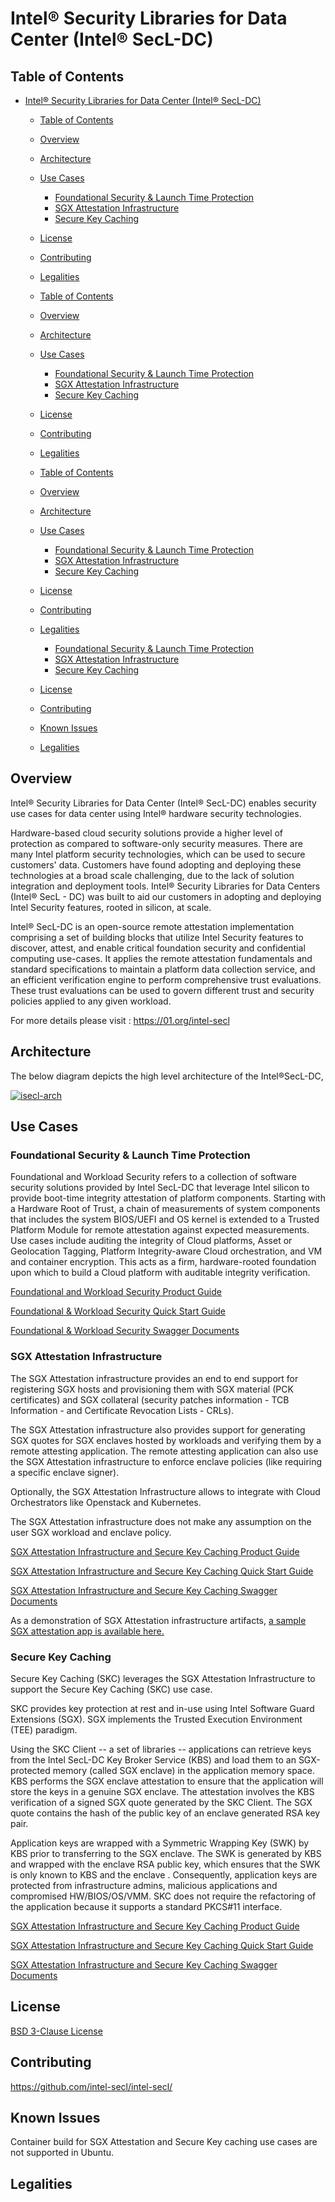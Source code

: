 # Intel® Security Libraries for Data Center (Intel® SecL-DC)

## Table of Contents

- [Intel® Security Libraries for Data Center (Intel® SecL-DC)](#intel-security-libraries-for-data-center-intel-secl-dc)
  - [Table of Contents](#table-of-contents)
  - [Overview](#overview)
  - [Architecture](#architecture)
  - [Use Cases](#use-cases)
    - [Foundational Security & Launch Time Protection](#foundational-security--launch-time-protection)
    - [SGX Attestation Infrastructure](#sgx-attestation-infrastructure)
    - [Secure Key Caching](#secure-key-caching)
  - [License](#license)
  - [Contributing](#contributing)
  - [Legalities](#legalities)

  - [Table of Contents](#table-of-contents)
  - [Overview](#overview)
  - [Architecture](#architecture)
  - [Use Cases](#use-cases)

    - [Foundational Security & Launch Time Protection](#foundational-security--launch-time-protection)
    - [SGX Attestation Infrastructure](#sgx-attestation-infrastructure)
    - [Secure Key Caching](#secure-key-caching)

  - [License](#license)
  - [Contributing](#contributing)
  - [Legalities](#legalities)

  - [Table of Contents](#table-of-contents)

  - [Overview](#overview)
  - [Architecture](#architecture)
  - [Use Cases](#use-cases)

    - [Foundational Security & Launch Time Protection](#foundational-security--launch-time-protection)
    - [SGX Attestation Infrastructure](#sgx-attestation-infrastructure)
    - [Secure Key Caching](#secure-key-caching)

  - [License](#license)

  - [Contributing](#contributing)
  - [Legalities](#legalities)

    - [Foundational Security & Launch Time Protection](#foundational-security--launch-time-protection)
    - [SGX Attestation Infrastructure](#sgx-attestation-infrastructure)
    - [Secure Key Caching](#secure-key-caching)

  - [License](#license)

  - [Contributing](#contributing)
  - [Known Issues](#known-issues)
  - [Legalities](#legalities)

## Overview

Intel® Security Libraries for Data Center (Intel® SecL-DC) enables security use cases for data center using Intel® hardware security technologies.

Hardware-based cloud security solutions provide a higher level of protection as compared to software-only security measures. There are many Intel platform security technologies, which can be used to secure customers' data. Customers have found adopting and deploying these technologies at a broad scale challenging, due to the lack of solution integration and deployment tools. Intel® Security Libraries for Data Centers (Intel® SecL - DC) was built to aid our customers in adopting and deploying Intel Security features, rooted in silicon, at scale.

Intel® SecL-DC is an open-source remote attestation implementation comprising a set of building blocks that utilize Intel Security features to discover, attest, and enable critical foundation security and confidential computing use-cases. It applies the remote attestation fundamentals and standard specifications to maintain a platform data collection service, and an efficient verification engine to perform comprehensive trust evaluations. These trust evaluations can be used to govern different trust and security policies applied to any given workload.

For more details please visit : <https://01.org/intel-secl>

## Architecture

The below diagram depicts the high level architecture of the Intel®SecL-DC,

[![isecl-arch](https://github.com/intel-secl/intel-secl/raw/v3.5.0/docs/diagrams/isecl-arch.png)](https://github.com/intel-secl/intel-secl/raw/v3.5.0/docs/diagrams/isecl-arch.png)

## Use Cases

### Foundational Security & Launch Time Protection

Foundational and Workload Security refers to a collection of software security solutions provided by Intel SecL-DC that leverage Intel silicon to provide boot-time integrity attestation of platform components. Starting with a Hardware Root of Trust, a chain of measurements of system components that includes the system BIOS/UEFI and OS kernel is extended to a Trusted Platform Module for remote attestation against expected measurements. Use cases include auditing the integrity of Cloud platforms, Asset or Geolocation Tagging, Platform Integrity-aware Cloud orchestration, and VM and container encryption. This acts as a firm, hardware-rooted foundation upon which to build a Cloud platform with auditable integrity verification.

[Foundational and Workload Security Product Guide](https://github.com/intel-secl/docs/blob/v3.6.1/develop/product-guides/Foundational%20%26%20Workload%20Security.md)

[Foundational & Workload Security Quick Start Guide](https://github.com/intel-secl/docs/blob/v3.6.1/develop/quick-start-guides/Foundational%20%26%20Workload%20Security.md)

[Foundational & Workload Security Swagger Documents](https://github.com/intel-secl/docs/tree/v3.6.1/develop/swagger-docs/foundational-and-workload-security)

### SGX Attestation Infrastructure

The SGX Attestation infrastructure provides an end to end support for registering SGX hosts and provisioning them with SGX material (PCK certificates) and SGX collateral (security patches information - TCB Information - and Certificate Revocation Lists - CRLs).

The SGX Attestation infrastructure also provides support for generating SGX quotes for SGX enclaves hosted by workloads and verifying them by a remote attesting application. The remote attesting application can also use the SGX Attestation infrastructure to enforce enclave policies (like requiring a specific enclave signer).

Optionally, the SGX Attestation Infrastructure allows to integrate with Cloud Orchestrators like Openstack and Kubernetes.

The SGX Attestation infrastructure does not make any assumption on the user SGX workload and enclave policy.

[SGX Attestation Infrastructure and Secure Key Caching Product Guide](https://github.com/intel-secl/docs/blob/v4.0/develop/product-guides/SGX%20Infrastructure.md)

[SGX Attestation Infrastructure and Secure Key Caching Quick Start Guide](https://github.com/intel-secl/docs/tree/v4.0/develop/quick-start-guides)

[SGX Attestation Infrastructure and Secure Key Caching Swagger Documents](https://github.com/intel-secl/docs/tree/v4.0/develop/swagger-docs/sgx-infrastructure)

As a demonstration of SGX Attestation infrastructure artifacts, [a sample SGX attestation app is available here.](https://github.com/intel-secl/utils/tree/v4.0/develop/tools/sample-sgx-attestation)

### Secure Key Caching

Secure Key Caching (SKC) leverages the SGX Attestation Infrastructure to support the Secure Key Caching (SKC) use case.

SKC provides key protection at rest and in-use using Intel Software Guard Extensions (SGX). SGX implements the Trusted Execution Environment (TEE) paradigm.

Using the SKC Client -- a set of libraries -- applications can retrieve keys from the Intel SecL-DC Key Broker Service (KBS) and load them to an SGX-protected memory (called SGX enclave) in the application memory space. KBS performs the SGX enclave attestation to ensure that the application will store the keys in a genuine SGX enclave. The attestation involves the KBS verification of a signed SGX quote generated by the SKC Client. The SGX quote contains the hash of the public key of an enclave generated RSA key pair.

Application keys are wrapped with a Symmetric Wrapping Key (SWK) by KBS prior to transferring to the SGX enclave. The SWK is generated by KBS and wrapped with the enclave RSA public key, which ensures that the SWK is only known to KBS and the enclave . Consequently, application keys are protected from infrastructure admins, malicious applications and compromised HW/BIOS/OS/VMM. SKC does not require the refactoring of the application because it supports a standard PKCS#11 interface.

[SGX Attestation Infrastructure and Secure Key Caching Product Guide](https://github.com/intel-secl/docs/blob/v4.0/develop/product-guides/SGX%20Infrastructure.md)

[SGX Attestation Infrastructure and Secure Key Caching Quick Start Guide](https://github.com/intel-secl/docs/tree/v4.0/develop/quick-start-guides/)

[SGX Attestation Infrastructure and Secure Key Caching Swagger Documents](https://github.com/intel-secl/docs/tree/v4.0/develop/swagger-docs/sgx-infrastructure)

## License

[BSD 3-Clause License](https://opensource.org/licenses/BSD-3-Clause)

## Contributing

<https://github.com/intel-secl/intel-secl/>

## Known Issues

Container build for SGX Attestation and Secure Key caching use cases are not supported in Ubuntu.

## Legalities
